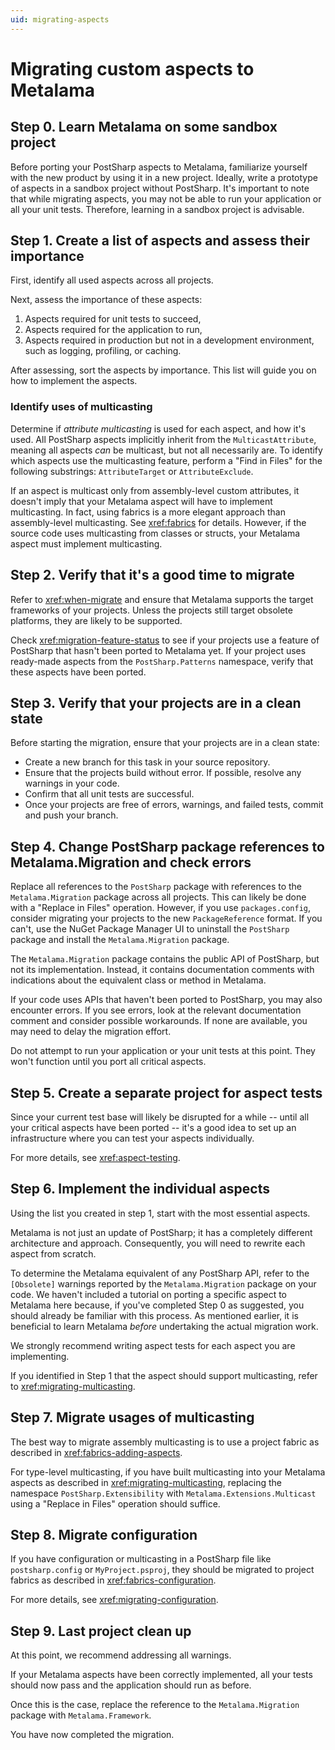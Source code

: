 ```yaml
---
uid: migrating-aspects
---
```


# Migrating custom aspects to Metalama

## Step 0. Learn Metalama on some sandbox project

Before porting your PostSharp aspects to Metalama, familiarize yourself with the new product by using it in a new project. Ideally, write a prototype of aspects in a sandbox project without PostSharp. It's important to note that while migrating aspects, you may not be able to run your application or all your unit tests. Therefore, learning in a sandbox project is advisable.

## Step 1. Create a list of aspects and assess their importance

First, identify all used aspects across all projects.

Next, assess the importance of these aspects:

1. Aspects required for unit tests to succeed,
2. Aspects required for the application to run,
3. Aspects required in production but not in a development environment, such as logging, profiling, or caching.

After assessing, sort the aspects by importance. This list will guide you on how to implement the aspects.

### Identify uses of multicasting

Determine if _attribute multicasting_ is used for each aspect, and how it's used. All PostSharp aspects implicitly inherit from the `MulticastAttribute`, meaning all aspects _can_ be multicast, but not all necessarily are. To identify which aspects use the multicasting feature, perform a "Find in Files" for the following substrings: `AttributeTarget` or `AttributeExclude`.

If an aspect is multicast only from assembly-level custom attributes, it doesn't imply that your Metalama aspect will have to implement multicasting. In fact, using fabrics is a more elegant approach than assembly-level multicasting. See <xref:fabrics> for details. However, if the source code uses multicasting from classes or structs, your Metalama aspect must implement multicasting.

## Step 2. Verify that it's a good time to migrate

Refer to <xref:when-migrate> and ensure that Metalama supports the target frameworks of your projects. Unless the projects still target obsolete platforms, they are likely to be supported.

Check <xref:migration-feature-status> to see if your projects use a feature of PostSharp that hasn't been ported to Metalama yet. If your project uses ready-made aspects from the `PostSharp.Patterns` namespace, verify that these aspects have been ported.

## Step 3. Verify that your projects are in a clean state

Before starting the migration, ensure that your projects are in a clean state:

* Create a new branch for this task in your source repository.
* Ensure that the projects build without error. If possible, resolve any warnings in your code.
* Confirm that all unit tests are successful.
* Once your projects are free of errors, warnings, and failed tests, commit and push your branch.

## Step 4. Change PostSharp package references to Metalama.Migration and check errors

Replace all references to the `PostSharp` package with references to the `Metalama.Migration` package across all projects. This can likely be done with a "Replace in Files" operation. However, if you use `packages.config`, consider migrating your projects to the new `PackageReference` format. If you can't, use the NuGet Package Manager UI to uninstall the `PostSharp` package and install the `Metalama.Migration` package.

The `Metalama.Migration` package contains the public API of PostSharp, but not its implementation. Instead, it contains documentation comments with indications about the equivalent class or method in Metalama.

If your code uses APIs that haven't been ported to PostSharp, you may also encounter errors. If you see errors, look at the relevant documentation comment and consider possible workarounds. If none are available, you may need to delay the migration effort.

Do not attempt to run your application or your unit tests at this point. They won't function until you port all critical aspects.

## Step 5. Create a separate project for aspect tests

Since your current test base will likely be disrupted for a while -- until all your critical aspects have been ported -- it's a good idea to set up an infrastructure where you can test your aspects individually.

For more details, see <xref:aspect-testing>.

## Step 6. Implement the individual aspects

Using the list you created in step 1, start with the most essential aspects.

Metalama is not just an update of PostSharp; it has a completely different architecture and approach. Consequently, you will need to rewrite each aspect from scratch.

To determine the Metalama equivalent of any PostSharp API, refer to the `[Obsolete]` warnings reported by the `Metalama.Migration` package on your code. We haven't included a tutorial on porting a specific aspect to Metalama here because, if you've completed Step 0 as suggested, you should already be familiar with this process. As mentioned earlier, it is beneficial to learn Metalama _before_ undertaking the actual migration work.

We strongly recommend writing aspect tests for each aspect you are implementing.

If you identified in Step 1 that the aspect should support multicasting, refer to <xref:migrating-multicasting>.

## Step 7. Migrate usages of multicasting

The best way to migrate assembly multicasting is to use a project fabric as described in <xref:fabrics-adding-aspects>.

For type-level multicasting, if you have built multicasting into your Metalama aspects as described in <xref:migrating-multicasting>, replacing the namespace `PostSharp.Extensibility` with `Metalama.Extensions.Multicast` using a "Replace in Files" operation should suffice.

## Step 8. Migrate configuration

If you have configuration or multicasting in a PostSharp file like `postsharp.config` or `MyProject.psproj`, they should be migrated to project fabrics as described in <xref:fabrics-configuration>.

For more details, see <xref:migrating-configuration>.

## Step 9. Last project clean up

At this point, we recommend addressing all warnings.

If your Metalama aspects have been correctly implemented, all your tests should now pass and the application should run as before.

Once this is the case, replace the reference to the `Metalama.Migration` package with `Metalama.Framework`.

You have now completed the migration.
